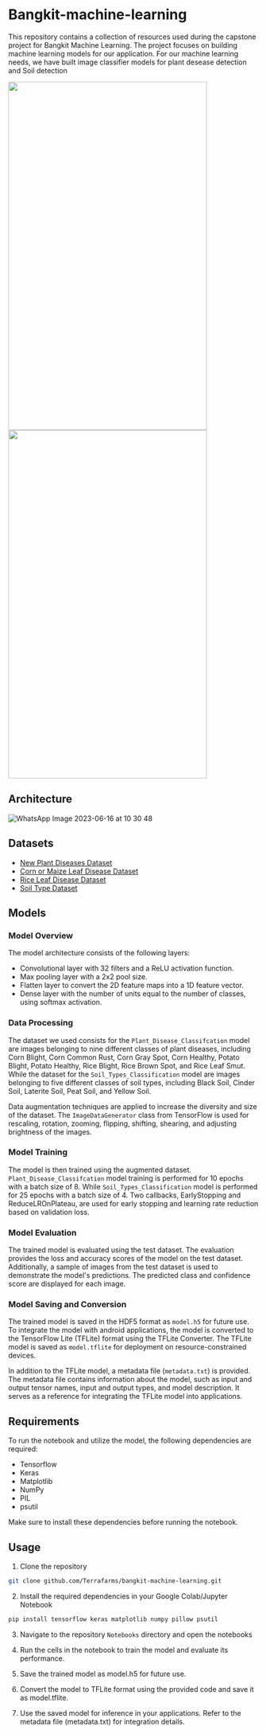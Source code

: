 # Bangkit-machine-learning

This repository contains a collection of resources used during the capstone project for Bangkit Machine Learning. The project focuses on building machine learning models for our application. For our machine learning needs, we have built image classifier models for plant desease detection and Soil detection 

<img src="https://github.com/Terrafarms/bangkit-machine-learning/assets/66078837/71a15c02-e1d8-49ed-8336-67b1de7e8a60"  width="400" height="700">
<img src="https://github.com/Terrafarms/bangkit-machine-learning/assets/66078837/adcae47f-6d06-4ba4-9b13-fea0facb5190"  width="400" height="700">

## Architecture

![WhatsApp Image 2023-06-16 at 10 30 48](https://github.com/Terrafarms/bangkit-machine-learning/assets/54931717/b76acca4-5333-4d48-96d3-c3b6c0f996c2)


## Datasets
* [New Plant Diseases Dataset](https://www.kaggle.com/datasets/vipoooool/new-plant-diseases-dataset)
* [Corn or Maize Leaf Disease Dataset](https://www.kaggle.com/datasets/smaranjitghose/corn-or-maize-leaf-disease-dataset)
* [Rice Leaf Disease Dataset](https://www.kaggle.com/datasets/vbookshelf/rice-leaf-diseases)
* [Soil Type Dataset](https://www.kaggle.com/datasets/prasanshasatpathy/soil-types)


## Models

### Model Overview

The model architecture consists of the following layers:
- Convolutional layer with 32 filters and a ReLU activation function.
- Max pooling layer with a 2x2 pool size.
- Flatten layer to convert the 2D feature maps into a 1D feature vector.
- Dense layer with the number of units equal to the number of classes, using softmax activation.

### Data Processing

The dataset we used consists for the `Plant_Disease_Classifcation` model are images belonging to nine different classes of plant diseases, including Corn Blight, Corn Common Rust, Corn Gray Spot, Corn Healthy, Potato Blight, Potato Healthy, Rice Blight, Rice Brown Spot, and Rice Leaf Smut. While the dataset for the `Soil_Types_Classification` model are images belonging to five different classes of soil types, including Black Soil, Cinder Soil, Laterite Soil, Peat Soil, and Yellow Soil.

Data augmentation techniques are applied to increase the diversity and size of the dataset. The `ImageDataGenerator` class from TensorFlow is used for rescaling, rotation, zooming, flipping, shifting, shearing, and adjusting brightness of the images.

### Model Training

The model is then trained using the augmented dataset. `Plant_Disease_Classifcation` model training is performed for 10 epochs with a batch size of 8. While `Soil_Types_Classification` model is performed for 25 epochs with a batch size of 4.  Two callbacks, EarlyStopping and ReduceLROnPlateau, are used for early stopping and learning rate reduction based on validation loss.

### Model Evaluation

The trained model is evaluated using the test dataset. The evaluation provides the loss and accuracy scores of the model on the test dataset. Additionally, a sample of images from the test dataset is used to demonstrate the model's predictions. The predicted class and confidence score are displayed for each image.

### Model Saving and Conversion

The trained model is saved in the HDF5 format as `model.h5` for future use. To integrate the model with android applications, the model is converted to the TensorFlow Lite (TFLite) format using the TFLite Converter. The TFLite model is saved as `model.tflite` for deployment on resource-constrained devices.

In addition to the TFLite model, a metadata file (`metadata.txt`) is provided. The metadata file contains information about the model, such as input and output tensor names, input and output types, and model description. It serves as a reference for integrating the TFLite model into applications.

## Requirements

To run the notebook and utilize the model, the following dependencies are required:
- Tensorflow
- Keras
- Matplotlib
- NumPy
- PIL
- psutil

Make sure to install these dependencies before running the notebook.

## Usage

1. Clone the repository

```bash
git clone github.com/Terrafarms/bangkit-machine-learning.git
```

2. Install the required dependencies in your Google Colab/Jupyter Notebook

```bash
pip install tensorflow keras matplotlib numpy pillow psutil
```

3. Navigate to the repository `Notebooks` directory and open the notebooks

4. Run the cells in the notebook to train the model and evaluate its performance.
   
5. Save the trained model as model.h5 for future use.
   
6. Convert the model to TFLite format using the provided code and save it as model.tflite.

7. Use the saved model for inference in your applications. Refer to the metadata file (metadata.txt) for integration details.
